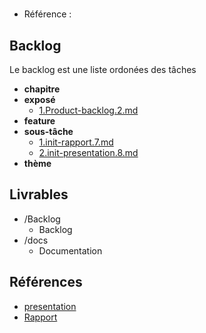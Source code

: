 #  

- Référence :   

 

## Backlog 

Le backlog est une liste ordonées des tâches 

- **chapitre** 
- **exposé** 
  - [1.Product-backlog.2.md](./Backlog/exposé/1.Product-backlog.2.md) 
- **feature** 
- **sous-tâche** 
  - [1.init-rapport.7.md](./Backlog/sous-tâche/1.init-rapport.7.md) 
  - [2.init-presentation.8.md](./Backlog/sous-tâche/2.init-presentation.8.md) 
- **thème** 
## Livrables 

 

- /Backlog 
  - Backlog 
- /docs 
  - Documentation 
## Références 

 

- [presentation](http://labs-web.github.io/lab-scrum/presentation) 
- [Rapport ](http://labs-web.github.io/lab-scrum/rapport) 

